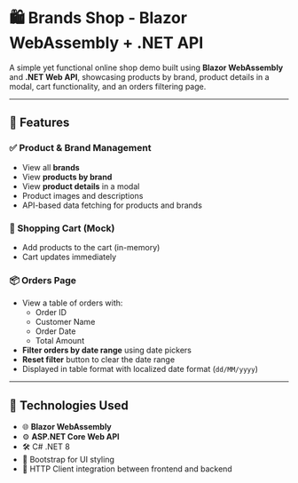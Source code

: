 # 🛍️ Brands Shop - Blazor WebAssembly + .NET API

A simple yet functional online shop demo built using **Blazor WebAssembly** and **.NET Web API**, showcasing products by brand, product details in a modal, cart functionality, and an orders filtering page.

---

## 🚀 Features

### ✅ Product & Brand Management
- View all **brands**
- View **products by brand**
- View **product details** in a modal
- Product images and descriptions
- API-based data fetching for products and brands

### 🛒 Shopping Cart (Mock)
- Add products to the cart (in-memory)
- Cart updates immediately

### 📦 Orders Page
- View a table of orders with:
  - Order ID
  - Customer Name
  - Order Date
  - Total Amount
- **Filter orders by date range** using date pickers
- **Reset filter** button to clear the date range
- Displayed in table format with localized date format (`dd/MM/yyyy`)

---

## 🧱 Technologies Used

- 🌐 **Blazor WebAssembly**
- ⚙️ **ASP.NET Core Web API**
- 🛠️ C# .NET 8
- 💅 Bootstrap for UI styling
- 🔌 HTTP Client integration between frontend and backend
